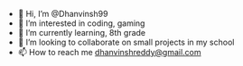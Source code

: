 - 👋 Hi, I’m @Dhanvinsh99
- 👀 I’m interested in coding, gaming
- 🌱 I’m currently learning, 8th grade
- 💞️ I’m looking to collaborate on small projects in my school
- 📫 How to reach me dhanvinshreddy@gmail.com

<!---
Dhanvinsh99/Dhanvinsh99 is a ✨ special ✨ repository because its `README.md` (this file) appears on your GitHub profile.
You can click the Preview link to take a look at your changes.
--->

